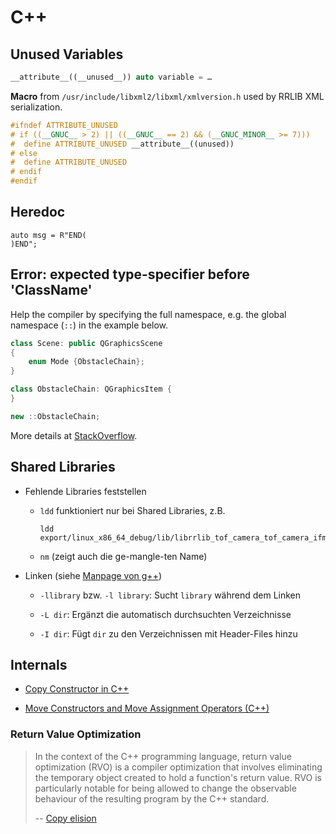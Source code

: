 # C++

## Unused Variables

```cpp
__attribute__((__unused__)) auto variable = …
```

**Macro** from `/usr/include/libxml2/libxml/xmlversion.h` used by RRLIB XML serialization.

```cpp
#ifndef ATTRIBUTE_UNUSED
# if ((__GNUC__ > 2) || ((__GNUC__ == 2) && (__GNUC_MINOR__ >= 7)))
#  define ATTRIBUTE_UNUSED __attribute__((unused))
# else
#  define ATTRIBUTE_UNUSED
# endif
#endif
```

## Heredoc

```
auto msg = R"END(
)END";
```

## Error: expected type-specifier before 'ClassName'

Help the compiler by specifying the full namespace,
e.g. the global namespace (`::`) in the example below.

```cpp
class Scene: public QGraphicsScene
{
	enum Mode {ObstacleChain};
}

class ObstacleChain: QGraphicsItem {
}

new ::ObstacleChain;
```

More details at [StackOverflow](https://stackoverflow.com/a/9829860/870798).

## Shared Libraries

- Fehlende Libraries feststellen

  - `ldd` funktioniert nur bei Shared Libraries, z.B.

    ```shell script
    ldd export/linux_x86_64_debug/lib/librrlib_tof_camera_tof_camera_ifm_3d_mobile_camera.so
    ```

  - `nm` (zeigt auch die ge-mangle-ten Name)

- Linken (siehe [Manpage von g++](https://linux.die.net/man/1/g++))

  - `-llibrary` bzw. `-l library`:
    Sucht `library` während dem Linken

  - `-L dir`: Ergänzt die automatisch durchsuchten Verzeichnisse

  - `-I dir`: Fügt `dir` zu den Verzeichnissen mit Header-Files hinzu

## Internals

- [Copy Constructor in C++](https://www.geeksforgeeks.org/copy-constructor-in-cpp/)

- [Move Constructors and Move Assignment Operators (C++)](https://docs.microsoft.com/de-de/cpp/cpp/move-constructors-and-move-assignment-operators-cpp)

### Return Value Optimization

> In the context of the C++ programming language, return value optimization (RVO) is a compiler optimization that involves eliminating the temporary object created to hold a function's return value. RVO is particularly notable for being allowed to change the observable behaviour of the resulting program by the C++ standard.
>
> -- [Copy elision](https://en.wikipedia.org/wiki/Copy_elision#Return_value_optimization)
